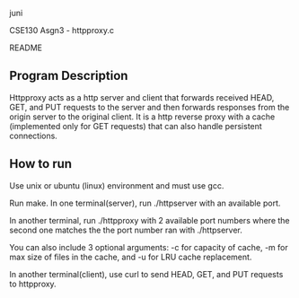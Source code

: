 juni

CSE130 Asgn3 - httpproxy.c

README

## Program Description
Httpproxy acts as a http server and client that forwards received HEAD, GET, and PUT requests to the server and then forwards responses from the origin server to the original client. It is a http reverse proxy with a cache (implemented only for GET requests) that can also handle persistent connections.


## How to run
Use unix or ubuntu (linux) environment and must use gcc.

Run make. In one terminal(server), run ./httpserver with an available port.

In another terminal, run ./httpproxy with 2 available port numbers where the second one matches the the port number ran with ./httpserver. 

You can also include 3 optional arguments: -c for capacity of cache, -m for max size of files in the cache, and -u for LRU cache replacement. 

In another terminal(client), use curl to send HEAD, GET, and PUT requests to httpproxy.
